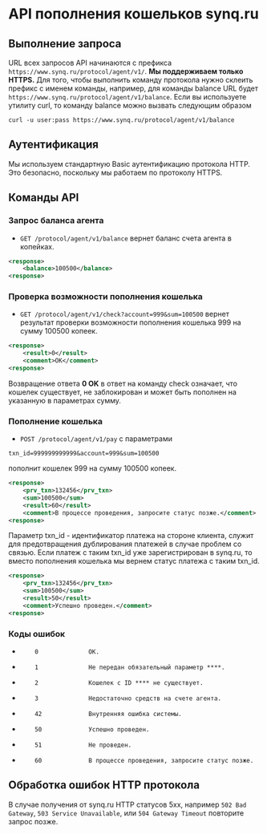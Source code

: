 API пополнения кошельков synq.ru
=========

Выполнение запроса
---------
URL всех запросов API начинаются с префикса `https://www.synq.ru/protocol/agent/v1/`. **Мы поддерживаем только HTTPS.**
Для того, чтобы выполнить команду протокола нужно склеить префикс с именем команды, например, для команды balance URL будет `https://www.synq.ru/protocol/agent/v1/balance`.
Если вы используете утилиту curl, то команду balance можно вызвать следующим образом
```shell
curl -u user:pass https://www.synq.ru/protocol/agent/v1/balance
```

Аутентификация
---------

Мы используем стандартную Basic аутентификацию протокола HTTP. Это безопасно, поскольку мы работаем по протоколу HTTPS.

Команды API
---------

### Запрос баланса агента
* `GET /protocol/agent/v1/balance` вернет баланс счета агента в копейках.

```xml
<response>
    <balance>100500</balance>
<response>
```

### Проверка возможности пополнения кошелька
* `GET /protocol/agent/v1/check?account=999&sum=100500` вернет результат проверки возможности пополнения кошелька 999 на сумму 100500 копеек.

```xml
<response>
    <result>0</result>
    <comment>OK</comment>
<response>
```
Возвращение ответа **0 OK** в ответ на команду check означает, что кошелек существует, не заблокирован и может быть
пополнен на указанную в параметрах сумму.

### Пополнение кошелька
* `POST /protocol/agent/v1/pay` с параметрами

```
txn_id=999999999999&account=999&sum=100500
```
пополнит кошелек 999 на сумму 100500 копеек.

```xml
<response>
    <prv_txn>132456</prv_txn>
    <sum>100500</sum>
    <result>60</result>
    <comment>В процессе проведения, запросите статус позже.</comment>
<response>
```

Параметр txn_id - идентификатор платежа на стороне клиента,
служит для предотвращения дублирования платежей в случае проблем со связью. Если платеж с таким txn_id уже
зарегистрирован в synq.ru, то вместо пополнения кошелька мы вернем статус платежа с таким txn_id.

```xml
<response>
    <prv_txn>132456</prv_txn>
    <sum>100500</sum>
    <result>50</result>
    <comment>Успешно проведен.</comment>
<response>
```

### Коды ошибок
*         0              OK.
*         1              Не передан обязательный параметр ****.
*         2              Кошелек с ID **** не существует.
*         3              Недостаточно средств на счете агента.
*         42             Внутренняя ошибка системы.
*         50             Успешно проведен.
*         51             Не проведен.
*         60             В процессе проведения, запросите статус позже.

Обработка ошибок HTTP протокола
---------
В случае получения от synq.ru HTTP статусов 5xx, например `502 Bad Gateway`, `503 Service Unavailable`, или
`504 Gateway Timeout` повторите запрос позже.
